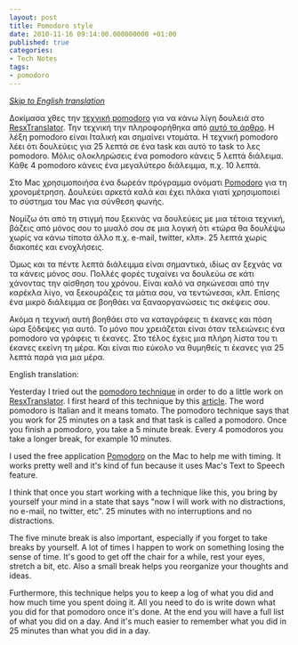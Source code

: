 ```yaml
---
layout: post
title: Pomodoro style
date: 2010-11-16 09:14:00.000000000 +01:00
published: true
categories:
- Tech Notes
tags:
- pomodoro
---
```


<a href="#pomodoro-style-en"><em>Skip to English translation</em></a>

Δοκίμασα χθες την <a href="http://en.wikipedia.org/wiki/Pomodoro_Technique" target="_blank">τεχνική pomodoro</a> για να κάνω λίγη δουλειά στο <a href="https://sourceforge.net/projects/resxtranslator/" target="_blank">ResxTranslator</a>. Την τεχνική την πληροφορήθηκα από <a href="http://blog.postmaster.gr/2010/11/15/a-simple-pomodoro-timer/" target="_blank">αυτό το άρθρο</a>. Η λέξη pomodoro είναι Ιταλική και σημαίνει ντομάτα. Η τεχνική pomodoro λέει ότι δουλεύεις για 25 λεπτά σε ένα task και αυτό το task το λες pomodoro. Μόλις ολοκληρώσεις ένα pomodoro κάνεις 5 λεπτά διάλειμα. Κάθε 4 pomodoro κάνεις ένα μεγαλύτερο διάλειμμα, π.χ. 10 λεπτά.

Στο Mac χρησιμοποιήσα ένα δωρεάν πρόγραμμα ονόματι <a href="http://pomodoro.ugolandini.com/" target="_blank">Pomodoro</a> για τη χρονομέτρηση. Δουλεύει αρκετά καλά και έχει πλάκα γιατί χρησιμοποιεί το σύστημα του Mac για σύνθεση φωνής.

Νομίζω ότι από τη στιγμή που ξεκινάς να δουλεύεις με μια τέτοια τεχνική, βάζεις από μόνος σου το μυαλό σου σε μια λογική ότι «τώρα θα δουλέψω χωρίς να κάνω τίποτα άλλο π.χ. e-mail, twitter, κλπ». 25 λεπτά χωρίς διακοπές και ενοχλήσεις.

Όμως και τα πέντε λεπτά διάλειμμα είναι σημαντικά, ιδίως αν ξεχνάς να τα κάνεις μόνος σου. Πολλές φορές τυχαίνει να δουλεύω σε κάτι χάνοντας την αίσθηση του χρόνου. Είναι καλό να σηκώνεσαι από την καρέκλα λίγο, να ξεκουράζεις τα μάτια σου, να τεντώνεσαι, κλπ. Επίσης ένα μικρό διάλειμμα σε βοηθάει να ξαναοργανώσεις τις σκέψεις σου.

Ακόμα η τεχνική αυτή βοηθάει στο να καταγράφεις τι έκανες και πόση ώρα ξόδεψες για αυτό. Το μόνο που χρειάζεται είναι όταν τελειώνεις ένα pomodoro να γράφεις τι έκανες. Στο τέλος έχεις μια πλήρη λίστα του τι έκανες εκείνη τη μέρα. Και είναι πιο εύκολο να θυμηθείς τι έκανες για 25 λεπτά παρά για μια μέρα.

<a name="pomodoro-style-en"></a>English translation:

Yesterday I tried out the <a href="http://en.wikipedia.org/wiki/Pomodoro_Technique">pomodoro technique</a> in order to do a little work on <a href="http://sourceforge.net/projects/resxtranslator/" target="_blank">ResxTranslator</a>. I first heard of this technique by this <a href="http://blog.postmaster.gr/2010/11/15/a-simple-pomodoro-timer/" target="_blank">article</a>. The word pomodoro is Italian and it means tomato. The pomodoro technique says that you work for 25 minutes on a task and that task is called a pomodoro. Once you finish a pomodoro, you take a 5 minute break. Every 4 pomodoros you take a longer break, for example 10 minutes.

I used the free application <a href="http://pomodoro.ugolandini.com/" target="_blank">Pomodoro</a> on the Mac to help me with timing. It works pretty well and it's kind of fun because it uses Mac's Text to Speech feature.

I think that once you start working with a technique like this, you bring by yourself your mind in a state that says "now I will work with no distractions, no e-mail, no twitter, etc". 25 minutes with no interruptions and no distractions.

The five minute break is also important, especially if you forget to take breaks by yourself. A lot of times I happen to work on something losing the sense of time. It's good to get off the chair for a while, rest your eyes, stretch a bit, etc. Also a small break helps you reorganize your thoughts and ideas.

Furthermore, this technique helps you to keep a log of what you did and how much time you spent doing it. All you need to do is write down what you did for that pomodoro once it's done. At the end you will have a full list of what you did on a day. And it's much easier to remember what you did in 25 minutes than what you did in a day.
